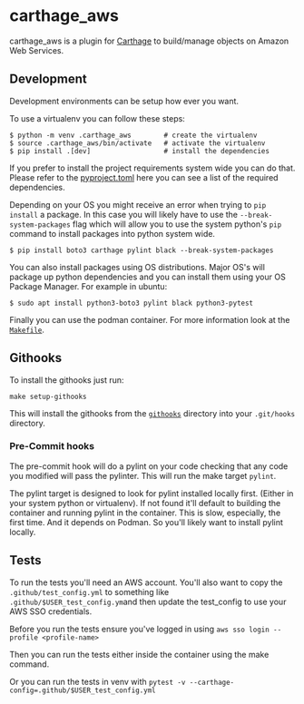 # carthage_aws
carthage_aws is a plugin for [Carthage](https://github.com/Hadron/carthage) to build/manage objects on Amazon Web Services.

## Development

Development environments can be setup how ever you want. 

To use a virtualenv you can follow these steps:

```
$ python -m venv .carthage_aws        # create the virtualenv
$ source .carthage_aws/bin/activate   # activate the virtualenv
$ pip install .[dev]                  # install the dependencies
```

If you prefer to install the project requirements system wide you can do that. 
Please refer to the [pyproject.toml](pyproject.toml) here you can see a list of the 
required dependencies.

Depending on your OS you might receive an error when trying to `pip install` a package. In this case
you will likely have to use the `--break-system-packages` flag which will allow you to use the system 
python's `pip` command to install packages into python system wide. 

```
$ pip install boto3 carthage pylint black --break-system-packages
```

You can also install packages using OS distributions. Major OS's will package up python dependencies
and you can install them using your OS Package Manager. For example in ubuntu:

```
$ sudo apt install python3-boto3 pylint black python3-pytest
```

Finally you can use the podman container. For more information look at the [`Makefile`](Makefile).


## Githooks

To install the githooks just run: 

```
make setup-githooks
```

This will install the githooks from the [`githooks`](/githooks) directory into your `.git/hooks` 
directory. 

### Pre-Commit hooks

The pre-commit hook will do a pylint on your code checking that any code you modified will pass 
the pylinter. This will run the make target `pylint`. 

The pylint target is designed to look for pylint installed locally first. (Either in your system 
python or virtualenv). If not found it'll default to building the container and running pylint
in the container. This is slow, especially, the first time. And it depends on Podman. So you'll 
likely want to install pylint locally.

## Tests

To run the tests you'll need an AWS account. 
You'll also want to copy the `.github/test_config.yml` to something like `.github/$USER_test_config.ym`and then update the test_config to use your AWS SSO credentials. 

Before you run the tests ensure you've logged in using `aws sso login --profile <profile-name>`

Then you can run the tests either inside the container using the make command. 

Or you can run the tests in venv with `pytest -v --carthage-config=.github/$USER_test_config.yml`
